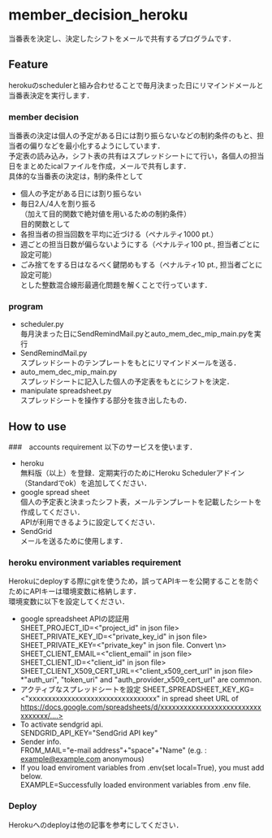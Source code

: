 # member_decision_heroku
当番表を決定し、決定したシフトをメールで共有するプログラムです．

## Feature
herokuのschedulerと組み合わせることで毎月決まった日にリマインドメールと当番表決定を実行します．  
### member decision
当番表の決定は個人の予定がある日には割り振らないなどの制約条件のもと、担当者の偏りなどを最小化するようにしています．  
予定表の読み込み，シフト表の共有はスプレッドシートにて行い，各個人の担当日をまとめたicalファイルを作成，メールで共有します．  
具体的な当番表の決定は，制約条件として  
* 個人の予定がある日には割り振らない  
* 毎日2人/4人を割り振る  
（加えて目的関数で絶対値を用いるための制約条件）  
目的関数として  
* 各担当者の担当回数を平均に近づける（ペナルティ1000 pt.）  
* 週ごとの担当日数が偏らないようにする（ペナルティ100 pt., 担当者ごとに設定可能）  
* ごみ捨てをする日はなるべく鍵閉めもする（ペナルティ10 pt., 担当者ごとに設定可能）  
とした整数混合線形最適化問題を解くことで行っています．   

### program
* scheduler.py  
毎月決まった日にSendRemindMail.pyとauto_mem_dec_mip_main.pyを実行  
* SendRemindMail.py  
スプレッドシートのテンプレートをもとにリマインドメールを送る．  
* auto_mem_dec_mip_main.py  
スプレッドシートに記入した個人の予定表をもとにシフトを決定．  
* manipulate spreadsheet.py  
スプレッドシートを操作する部分を抜き出したもの．  

## How to use
###　accounts requirement
以下のサービスを使います．
* heroku  
無料版（以上）を登録．定期実行のためにHeroku Schedulerアドイン（Standardでok）を追加してください．  
* google spread sheet  
個人の予定表と決まったシフト表，メールテンプレートを記載したシートを作成してください．  
APIが利用できるように設定してください．  
* SendGrid  
メールを送るために使用します．  

### heroku environment variables requirement
Herokuにdeployする際にgitを使うため，誤ってAPIキーを公開することを防ぐためにAPIキーは環境変数に格納します．  
環境変数に以下を設定してください．  
* google spreadsheet APIの認証用  
SHEET_PROJECT_ID=<"project_id" in json file>  
SHEET_PRIVATE_KEY_ID=<"private_key_id" in json file>  
SHEET_PRIVATE_KEY=<"private_key" in json file. Convert \n>  
SHEET_CLIENT_EMAIL=<"client_email" in json file>  
SHEET_CLIENT_ID=<"client_id" in json file>  
SHEET_CLIENT_X509_CERT_URL=<"client_x509_cert_url" in json file>  
*"auth_uri", "token_uri" and "auth_provider_x509_cert_url" are common.  
* アクティブなスプレッドシートを設定
SHEET_SPREADSHEET_KEY_KG=<"xxxxxxxxxxxxxxxxxxxxxxxxxxxxxxxxx" in spread sheet URL of https://docs.google.com/spreadsheets/d/xxxxxxxxxxxxxxxxxxxxxxxxxxxxxxxxx/....>  
* To activate sendgrid api.  
SENDGRID_API_KEY="SendGrid API key"  
* Sender info.  
FROM_MAIL="e-mail address"+"space"+"Name" (e.g. : example@example.com anonymous)  
* If you load enviroment variables from .env(set local=True), you must add below.  
EXAMPLE=Successfully loaded environment variables from .env file.  

### Deploy 
Herokuへのdeployは他の記事を参考にしてください．  

